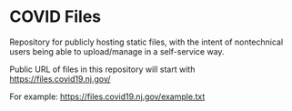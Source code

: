 # COVID Files

Repository for publicly hosting static files, with the intent of nontechnical users being able to upload/manage in a self-service way.

Public URL of files in this repository will start with https://files.covid19.nj.gov/

For example: https://files.covid19.nj.gov/example.txt
